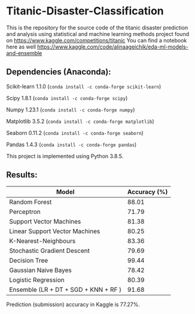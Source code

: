 # Titanic-Disaster-Classification
This is the repository for the source code of the titanic disaster prediction and analysis using statistical and machine learning methods project found on https://www.kaggle.com/competitions/titanic You can find a notebook here as well https://www.kaggle.com/code/alinaageichik/eda-ml-models-and-ensemble  
## Dependencies (Anaconda):  

Scikit-learn 1.1.0 (`conda install -c conda-forge scikit-learn`)  

Scipy 1.8.1 (`conda install -c conda-forge scipy`)  

Numpy 1.23.1 (`conda install -c conda-forge numpy`)  

Matplotlib 3.5.2 (`conda install -c conda-forge matplotlib`)  

Seaborn 0.11.2 (`conda install -c conda-forge seaborn`)  

Pandas 1.4.3 (`conda install -c conda-forge pandas`)    

This project is implemented using Python 3.8.5.

## Results:  

| Model | Accuracy (%) | 
| --- | --- |  
| Random Forest | 88.01 |
| Perceptron | 71.79 |  
| Support Vector Machines | 81.38 | 
| Linear Support Vector Machines | 80.25 | 
| K-Nearest-Neighbours | 83.36 | 
| Stochastic Gradient Descent | 79.69 | 
| Decision Tree | 99.44 | 
| Gaussian Naive Bayes | 78.42 | 
| Logistic Regression | 80.39 |
| Ensemble (LR + DT + SGD + KNN + RF ) | 91.68 |

Prediction (submission) accuracy in Kaggle is 77.27%.
